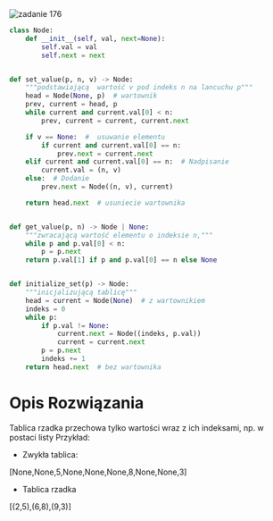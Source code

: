 <picture>
  <source srcset="../../srt/zbior_zadan/176.png" media="(prefers-color-scheme: light)">
  <source srcset="../../srt/zbior_zadan/black_176.png" media="(prefers-color-scheme: dark)">
  <img src="../../srt/zbior_zadan/black_176.png" alt="zadanie 176">
</picture>

```python
class Node:
    def __init__(self, val, next=None):
        self.val = val
        self.next = next


def set_value(p, n, v) -> Node:
    """podstawiającą  wartość v pod indeks n na lancuchu p"""
    head = Node(None, p)  # wartownik
    prev, current = head, p
    while current and current.val[0] < n:
        prev, current = current, current.next

    if v == None:  #  usuwanie elementu
        if current and current.val[0] == n:
            prev.next = current.next
    elif current and current.val[0] == n:  # Nadpisanie
        current.val = (n, v)
    else:  # Dodanie
        prev.next = Node((n, v), current)

    return head.next  # usuniecie wartownika


def get_value(p, n) -> Node | None:
    """zwracającą wartość elementu o indeksie n,"""
    while p and p.val[0] < n:
        p = p.next
    return p.val[1] if p and p.val[0] == n else None


def initialize_set(p) -> Node:
    """inicjalizującą tablicę"""
    head = current = Node(None)  # z wartownikiem
    indeks = 0
    while p:
        if p.val != None:
            current.next = Node((indeks, p.val))
            current = current.next
        p = p.next
        indeks += 1
    return head.next  # bez wartownika
```

# Opis Rozwiązania 
Tablica rzadka przechowa tylko wartości  wraz z ich indeksami, np. w postaci listy Przykład:
- Zwykła tablica:

[None,None,5,None,None,None,8,None,None,3]

- Tablica rzadka

[(2,5),(6,8),(9,3)]
